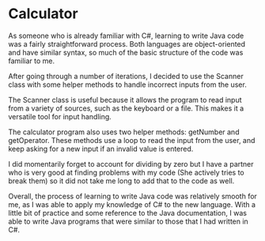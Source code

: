 # Calculator
As someone who is already familiar with C#, learning to write Java code was a fairly straightforward process. Both languages are object-oriented and have similar syntax, so much of the basic structure of the code was familiar to me.

After going through a number of iterations, I decided to use the Scanner class with some helper methods to handle incorrect inputs from the user.

The Scanner class is useful because it allows the program to read input from a variety of sources, such as the keyboard or a file. This makes it a versatile tool for input handling.

The calculator program also uses two helper methods: getNumber and getOperator. These methods use a loop to read the input from the user, and keep asking for a new input if an invalid value is entered.

I did momentarily forget to account for dividing by zero but I have a partner who is very good at finding problems with my code (She actively tries to break them) so it did not take me long to add that to the code as well.

Overall, the process of learning to write Java code was relatively smooth for me, as I was able to apply my knowledge of C# to the new language. With a little bit of practice and some reference to the Java documentation, I was able to write Java programs that were similar to those that I had written in C#.
